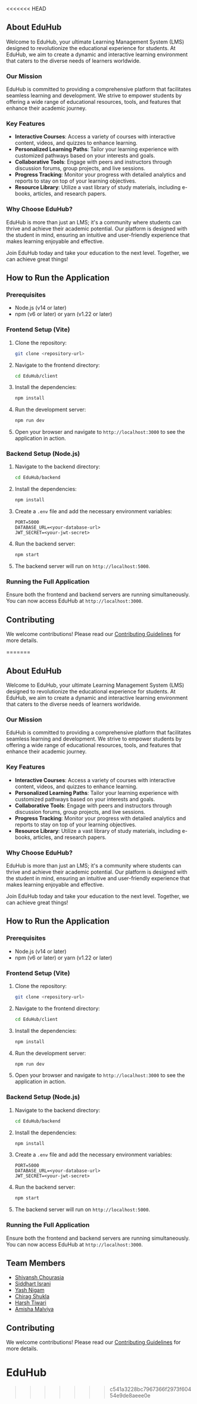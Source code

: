<<<<<<< HEAD
## About EduHub

Welcome to EduHub, your ultimate Learning Management System (LMS) designed to revolutionize the educational experience for students. At EduHub, we aim to create a dynamic and interactive learning environment that caters to the diverse needs of learners worldwide.

### Our Mission

EduHub is committed to providing a comprehensive platform that facilitates seamless learning and development. We strive to empower students by offering a wide range of educational resources, tools, and features that enhance their academic journey.

### Key Features

- **Interactive Courses**: Access a variety of courses with interactive content, videos, and quizzes to enhance learning.
- **Personalized Learning Paths**: Tailor your learning experience with customized pathways based on your interests and goals.
- **Collaborative Tools**: Engage with peers and instructors through discussion forums, group projects, and live sessions.
- **Progress Tracking**: Monitor your progress with detailed analytics and reports to stay on top of your learning objectives.
- **Resource Library**: Utilize a vast library of study materials, including e-books, articles, and research papers.

### Why Choose EduHub?

EduHub is more than just an LMS; it's a community where students can thrive and achieve their academic potential. Our platform is designed with the student in mind, ensuring an intuitive and user-friendly experience that makes learning enjoyable and effective.

Join EduHub today and take your education to the next level. Together, we can achieve great things!

## How to Run the Application

### Prerequisites

- Node.js (v14 or later)
- npm (v6 or later) or yarn (v1.22 or later)

### Frontend Setup (Vite)

1. Clone the repository:
    ```sh
    git clone <repository-url>
    ```
2. Navigate to the frontend directory:
    ```sh
    cd EduHub/client
    ```
3. Install the dependencies:
    ```sh
    npm install
    ```
4. Run the development server:
    ```sh
    npm run dev
    ```
5. Open your browser and navigate to `http://localhost:3000` to see the application in action.

### Backend Setup (Node.js)

1. Navigate to the backend directory:
    ```sh
    cd EduHub/backend
    ```
2. Install the dependencies:
    ```sh
    npm install
    ```
3. Create a `.env` file and add the necessary environment variables:
    ```env
    PORT=5000
    DATABASE_URL=<your-database-url>
    JWT_SECRET=<your-jwt-secret>
    ```
4. Run the backend server:
    ```sh
    npm start
    ```
5. The backend server will run on `http://localhost:5000`.

### Running the Full Application

Ensure both the frontend and backend servers are running simultaneously. You can now access EduHub at `http://localhost:3000`.

## Contributing

We welcome contributions! Please read our [Contributing Guidelines](CONTRIBUTING.md) for more details.

=======

## About EduHub

Welcome to EduHub, your ultimate Learning Management System (LMS) designed to revolutionize the educational experience for students. At EduHub, we aim to create a dynamic and interactive learning environment that caters to the diverse needs of learners worldwide.

### Our Mission

EduHub is committed to providing a comprehensive platform that facilitates seamless learning and development. We strive to empower students by offering a wide range of educational resources, tools, and features that enhance their academic journey.

### Key Features

- **Interactive Courses**: Access a variety of courses with interactive content, videos, and quizzes to enhance learning.
- **Personalized Learning Paths**: Tailor your learning experience with customized pathways based on your interests and goals.
- **Collaborative Tools**: Engage with peers and instructors through discussion forums, group projects, and live sessions.
- **Progress Tracking**: Monitor your progress with detailed analytics and reports to stay on top of your learning objectives.
- **Resource Library**: Utilize a vast library of study materials, including e-books, articles, and research papers.

### Why Choose EduHub?

EduHub is more than just an LMS; it's a community where students can thrive and achieve their academic potential. Our platform is designed with the student in mind, ensuring an intuitive and user-friendly experience that makes learning enjoyable and effective.

Join EduHub today and take your education to the next level. Together, we can achieve great things!

## How to Run the Application

### Prerequisites

- Node.js (v14 or later)
- npm (v6 or later) or yarn (v1.22 or later)

### Frontend Setup (Vite)

1. Clone the repository:
    ```sh
    git clone <repository-url>
    ```
2. Navigate to the frontend directory:
    ```sh
    cd EduHub/client
    ```
3. Install the dependencies:
    ```sh
    npm install
    ```
4. Run the development server:
    ```sh
    npm run dev
    ```
5. Open your browser and navigate to `http://localhost:3000` to see the application in action.

### Backend Setup (Node.js)

1. Navigate to the backend directory:
    ```sh
    cd EduHub/backend
    ```
2. Install the dependencies:
    ```sh
    npm install
    ```
3. Create a `.env` file and add the necessary environment variables:
    ```env
    PORT=5000
    DATABASE_URL=<your-database-url>
    JWT_SECRET=<your-jwt-secret>
    ```
4. Run the backend server:
    ```sh
    npm start
    ```
5. The backend server will run on `http://localhost:5000`.

### Running the Full Application

Ensure both the frontend and backend servers are running simultaneously. You can now access EduHub at `http://localhost:3000`.

## Team Members

- [Shivansh Chourasia](https://github.com/shivansh84ya)
- [Siddhart Israni](https://github.com/siddharthisrani)
- [Yash Nigam](https://github.com/Yashop181)
- [Chirag Shukla](https://github.com/chirag)
- [Harsh Tiwari](https://github.com/member4)
- [Amisha Malviya](https://github.com/amiii123malviya)

## Contributing

We welcome contributions! Please read our [Contributing Guidelines](CONTRIBUTING.md) for more details.

# EduHub

>>>>>>> c541a3228bc7967366f2973f60454e9de8aeee0e
